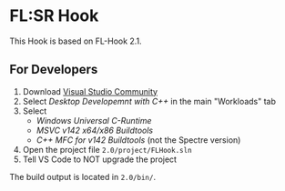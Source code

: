# FL:SR Hook

This Hook is based on FL-Hook 2.1.

## For Developers

1. Download [Visual Studio Community](https://visualstudio.microsoft.com/de/vs/community/)
2. Select *Desktop Developemnt with C++* in the main "Workloads" tab
3. Select
	- *Windows Universal C-Runtime*
	- *MSVC v142 x64/x86 Buildtools*
	- *C++ MFC for v142 Buildtools* (not the Spectre version)
4. Open the project file `2.0/project/FLHook.sln`
5. Tell VS Code to NOT upgrade the project

The build output is located in `2.0/bin/`.